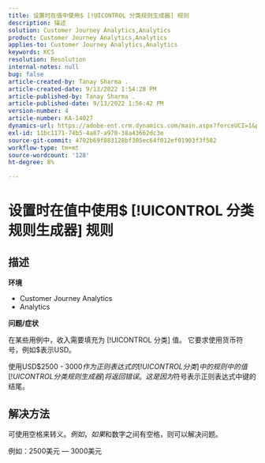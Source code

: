 ```yaml
---
title: 设置时在值中使用$ [!UICONTROL 分类规则生成器] 规则
description: 描述
solution: Customer Journey Analytics,Analytics
product: Customer Journey Analytics,Analytics
applies-to: Customer Journey Analytics,Analytics
keywords: KCS
resolution: Resolution
internal-notes: null
bug: false
article-created-by: Tanay Sharma .
article-created-date: 9/13/2022 1:54:28 PM
article-published-by: Tanay Sharma .
article-published-date: 9/13/2022 1:56:42 PM
version-number: 4
article-number: KA-14027
dynamics-url: https://adobe-ent.crm.dynamics.com/main.aspx?forceUCI=1&pagetype=entityrecord&etn=knowledgearticle&id=789a4d90-6b33-ed11-9db1-002248086735
exl-id: 11bc1171-74b5-4a87-a970-38a43662dc3e
source-git-commit: 4702b69f883128bf305ec64f012ef01903f3f582
workflow-type: tm+mt
source-wordcount: '128'
ht-degree: 8%

---
```


# 设置时在值中使用$ [!UICONTROL 分类规则生成器] 规则

## 描述


<b>环境</b>

- Customer Journey Analytics
- Analytics




<b>问题/症状</b>

在某些用例中，收入需要填充为 [!UICONTROL 分类] 值。 它要求使用货币符号，例如$表示USD。



使用USD$2500 - $3000作为正则表达式的 [!UICONTROL 分类] 中的规则中的值 [!UICONTROL 分类规则生成器] 将返回错误。 这是因为$符号表示正则表达式中键的结尾。


## 解决方法


可使用空格来转义$。 例如，如果$和数字之间有空格，则可以解决问题。

例如：2500美元 — 3000美元
